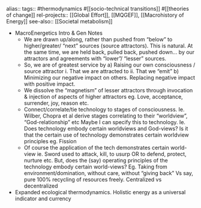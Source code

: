alias::
tags:: #thermodynamics #[[socio-technical transitions]] #[[theories of change]]
rel-projects:: [[Global Effort]], [[MQGEF]], [[Macrohistory of Energy]] 
see-also:: [[Societal metabolism]]
- MacroEnergetics
  Intro & Gen Notes
	- We are drawn up/along, rather than pushed from “below” to higher/greater/ “next” sources (source attractors). This is natural. At the same time, we are held back, pulled back, pushed down... by our attractors and agreements with “lower”/ “lesser” sources.
	- So, we are of greatest service by
	  a)	Raising our own consciousness / source attractor
	  i.	That we are attracted to
	  ii.	That we “emit”
	  b)	Minimizing our negative impact on others. Replacing negative impact with positive impact.
	- We dissolve the “magnetism” of lesser attractors through invocation & injection of aspects of higher attractors eg. Love, acceptance, surrender, joy, reason etc.
	- Connect/correlate/tie technology to stages of consciousness.
	  Ie. Wilber, Chopra et al derive stages correlating to their “worldview”, “God-relationship” etc
	  Maybe I can specify this to technology.
	  Ie. Does technology embody certain worldviews and God-views?
	  Is it that the certain use of technology demonstrates certain worldview principles eg. Fission
	- Of course the application of the tech demonstrates certain world-view ie. Sword used to attack, kill, to usurp OR to defend, protect, nurture etc.
	  But, does the (say) operating principles of the technology embody certain world-views?
	  Eg. Taking from environment/domination, without care, without “giving back”
	  Vs say, pure 100% recycling of resources freely.
	  Centralized vs decentralized
- Expanded ecological thermodynamics. Holistic energy as a universal indicator and currency